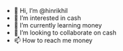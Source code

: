 - 👋 Hi, I’m @hinrikhil
- 👀 I’m interested in cash
- 🌱 I’m currently learning money
- 💞️ I’m looking to collaborate on cash
- 📫 How to reach me money

<!---
hinrikhil/hinrikhil is a ✨ special ✨ repository because its `README.md` (this file) appears on your GitHub profile.
You can click the Preview link to take a look at your changes.
--->

